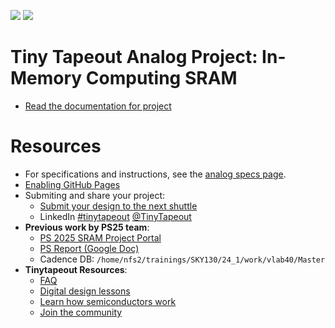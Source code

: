 ![](../../workflows/gds/badge.svg) ![](../../workflows/docs/badge.svg)

# Tiny Tapeout Analog Project: In-Memory Computing SRAM

- [Read the documentation for project](docs/info.md)


# Resources

- For specifications and instructions, see the [analog specs page](https://tinytapeout.com/specs/analog/).
- [Enabling GitHub Pages](https://tinytapeout.com/faq/#my-github-action-is-failing-on-the-pages-part)
- Submiting and share your project:
  - [Submit your design to the next shuttle](https://app.tinytapeout.com/)
  - LinkedIn [#tinytapeout](https://www.linkedin.com/search/results/content/?keywords=%23tinytapeout) [@TinyTapeout](https://www.linkedin.com/company/100708654/)
- **Previous work by PS25 team**:
  - [PS 2025 SRAM Project Portal](https://github.com/silicon-vlsi/PS-2025-RAM)
  - [PS Report (Google Doc)](https://docs.google.com/document/d/14qPPMIaTd909BxA7feVNJFoN8GudDrfd/edit?usp=sharing&ouid=110020585171253558493&rtpof=true&sd=true)
  - Cadence DB: `/home/nfs2/trainings/SKY130/24_1/work/vlab40/Master`
- **Tinytapeout Resources**:
  - [FAQ](https://tinytapeout.com/faq/)
  - [Digital design lessons](https://tinytapeout.com/digital_design/)
  - [Learn how semiconductors work](https://tinytapeout.com/siliwiz/)
  - [Join the community](https://tinytapeout.com/discord)
